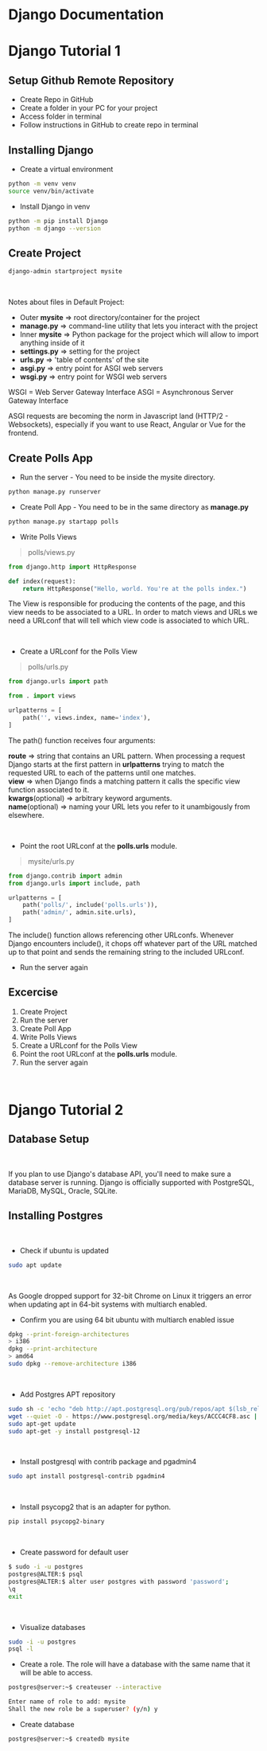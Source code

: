 # Django Documentation

# Django Tutorial 1

## Setup Github Remote Repository

- Create  Repo in GitHub
- Create a folder in your PC for your project
- Access folder in terminal
- Follow instructions in GitHub to create repo in terminal

## Installing Django

- Create a virtual environment

```bash
python -m venv venv
source venv/bin/activate
```

- Install Django in venv

```bash
python -m pip install Django
python -m django --version
```

## Create Project

```bash
django-admin startproject mysite
```
<br>

Notes about files in Default Project:

- Outer **mysite** => root directory/container for the project
- **manage.py** => command-line utility that lets you interact with the project
- Inner **mysite** => Python package for the project which will allow to import anything inside of it
- **settings.py** => setting for the project
- **urls.py** => 'table of contents' of the site
- **asgi.py** => entry point for ASGI web servers
- **wsgi.py** => entry point for WSGI web servers

WSGI = Web Server Gateway Interface
ASGI = Asynchronous Server Gateway Interface

ASGI requests are becoming the norm in Javascript land (HTTP/2 - Websockets), especially if you want to use React, Angular or Vue for the frontend.

## Create Polls App

- Run the server - You need to be inside the mysite directory.

```bash
python manage.py runserver
```

- Create Poll App - You need to be in the same directory as **manage.py**

```bash
python manage.py startapp polls
```

- Write Polls Views

>polls/views.py

```python
from django.http import HttpResponse

def index(request):
    return HttpResponse("Hello, world. You're at the polls index.")
```

The View is responsible for producing the contents of the page, and this view needs to be associated to a URL. In order to match views and URLs we need a URLconf that will tell which view code is associated to which URL. 

<br>

- Create a URLconf for the Polls View

>polls/urls.py
```python
from django.urls import path

from . import views

urlpatterns = [
    path('', views.index, name='index'),
]
```

The path() function receives four arguments:

**route** => string that contains an URL pattern. When processing a request Django starts at the first pattern in **urlpatterns** trying to match the requested URL to each of the patterns until one matches.
<br>
**view** => when Django finds a matching pattern it calls the specific view function associated to it.
<br>
**kwargs**(optional) => arbitrary keyword arguments.
<br>
**name**(optional) => naming your URL lets you refer to it unambigously from elsewhere.

<br>

- Point the root URLconf at the **polls.urls** module.

>mysite/urls.py
```python
from django.contrib import admin
from django.urls import include, path

urlpatterns = [
    path('polls/', include('polls.urls')),
    path('admin/', admin.site.urls),
]
```
The include() function allows referencing other URLconfs. Whenever Django encounters include(), it chops off whatever part of the URL matched up to that point and sends the remaining string to the included URLconf.

- Run the server again

## Excercise

1) Create Project
2) Run the server
3) Create Poll App
4) Write Polls Views
5) Create a URLconf for the Polls View
6) Point the root URLconf at the **polls.urls** module.
7) Run the server again

<br>

# Django Tutorial 2

## Database Setup

<br>

If you plan to use Django's database API, you'll need to make sure a database server is running. Django is officially supported with PostgreSQL, MariaDB, MySQL, Oracle, SQLite.

## Installing Postgres

<br>

- Check if ubuntu is updated
```bash
sudo apt update
```

<br>

As Google dropped support for 32-bit Chrome on Linux it triggers an error when updating apt in 64-bit systems with multiarch enabled.
- Confirm you are using 64 bit ubuntu with multiarch enabled issue
```bash
dpkg --print-foreign-architectures
> i386
dpkg --print-architecture
> amd64
sudo dpkg --remove-architecture i386
```

<br>

- Add Postgres APT repository
```bash
sudo sh -c 'echo "deb http://apt.postgresql.org/pub/repos/apt $(lsb_release -cs)-pgdg main" > /etc/apt/sources.list.d/pgdg.list'
wget --quiet -O - https://www.postgresql.org/media/keys/ACCC4CF8.asc | sudo apt-key add -
sudo apt-get update
sudo apt-get -y install postgresql-12
```

<br>

- Install postgresql with contrib package and pgadmin4
```bash
sudo apt install postgresql-contrib pgadmin4
```

<br>

- Install psycopg2 that is an adapter for python.
```bash
pip install psycopg2-binary
```

<br>

- Create password for default user

```bash
$ sudo -i -u postgres
postgres@ALTER:$ psql
postgres@ALTER:$ alter user postgres with password 'password';
\q
exit
```

<br>

- Visualize databases
```bash
sudo -i -u postgres
psql -l
```

- Create a role. The role will have a database with the same name that it will be able to access.
```bash
postgres@server:~$ createuser --interactive

Enter name of role to add: mysite
Shall the new role be a superuser? (y/n) y
```

- Create database
```bash
postgres@server:~$ createdb mysite

